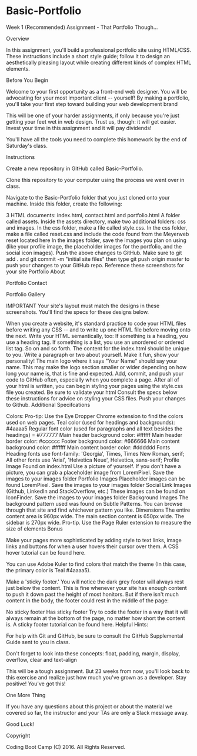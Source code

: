 # Basic-Portfolio

Week 1 (Recommended) Assignment - That Portfolio Though...

Overview

In this assignment, you'll build a professional portfolio site using HTML/CSS. These instructions include a short style guide; follow it to design an aesthetically pleasing layout while creating different kinds of complex HTML elements.

Before You Begin

Welcome to your first opportunity as a front-end web designer. You will be advocating for your most important client -- yourself! By making a portfolio, you'll take your first step toward building your web development brand

This will be one of your harder assignments, if only because you're just getting your feet wet in web design. Trust us, though: it will get easier. Invest your time in this assignment and it will pay dividends!

You'll have all the tools you need to complete this homework by the end of Saturday's class.

Instructions

Create a new repository in GitHub called Basic-Portfolio.

Clone this repository to your computer using the process we went over in class.

Navigate to the Basic-Portfolio folder that you just cloned onto your machine. Inside this folder, create the following:

3 HTML documents: index.html, contact.html and portfolio.html
A folder called assets.
Inside the assets directory, make two additional folders: css and images.
In the css folder, make a file called style.css.
In the css folder, make a file called reset.css and include the code found from the Meyerweb reset located here
In the images folder, save the images you plan on using (like your profile image, the placeholder images for the portfolio, and the social icon images).
Push the above changes to GitHub.
Make sure to git add . and git commit -m "initial site files" then type git push origin master to push your changes to your GitHub repo.
Reference these screenshots for your site
Portfolio About

Portfolio Contact

Portfolio Gallery

IMPORTANT Your site's layout must match the designs in these screenshots. You'll find the specs for these designs below.

When you create a website, it's standard practice to code your HTML files before writing any CSS -- and to write up one HTML file before moving onto the next. Write your HTML semantically, too:
If something is a heading, you use a heading tag.
If something is a list, you use an unordered or ordered list tag.
So on and so forth.
The content for the index.html should be unique to you.
Write a paragraph or two about yourself. Make it fun, show your personality!
The main logo where it says "Your Name" should say your name. This may make the logo section smaller or wider depending on how long your name is, that is fine and expected.
Add, commit, and push your code to GitHub often, especially when you complete a page.
After all of your html is written, you can begin styling your pages using the style.css file you created.
Be sure to validate your html
Consult the specs below these instructions for advice on styling your CSS files.
Push your changes to Github.
Additional Specifcations

Colors: Pro-tip: Use the Eye Dropper Chrome extension to find the colors used on web pages.
Teal color (used for headings and backgrounds): #4aaaa5
Regular font color (used for paragraphs and all text besides the headings) = #777777
Main header background color: #ffffff
Main header border color: #cccccc
Footer background color: #666666
Main content background color: #ffffff
Main content border color: #dddddd
Fonts
Heading fonts use font-family: 'Georgia', Times, Times New Roman, serif;
All other fonts use 'Arial', 'Helvetica Neue', Helvetica, sans-serif;
Profile Image Found on index.html
Use a picture of yourself.
If you don't have a picture, you can grab a placeholder image from LoremPixel. Save the images to your images folder
Portfolio Images
Placeholder images can be found LoremPixel.
Save the images to your images folder
Social Link Images (Github, LinkedIn and StackOverflow, etc.)
These images can be found on IconFinder.
Save the images to your images folder
Background Images
The background pattern used was found on Subtle Patterns. You can browse through that site and find whichever pattern you like.
Dimensions
The entire content area is 960px wide.
The main section content is 650px wide.
The sidebar is 270px wide.
Pro-tip. Use the Page Ruler extension to measure the size of elements
Bonus

Make your pages more sophisticated by adding style to text links, image links and buttons for when a user hovers their cursor over them. A CSS hover tutorial can be found here.

You can use Adobe Kuler to find colors that match the theme (In this case, the primary color is Teal #4aaaa5).

Make a 'sticky footer.' You will notice the dark grey footer will always rest just below the content. This is fine whenever your site has enough content to push it down past the height of most honitors. But if there isn't much content in the body, the footer could rest in the middle of the page:

No sticky footer
Has sticky footer
Try to code the footer in a way that it will always remain at the bottom of the page, no matter how short the content is. A sticky footer tutorial can be found here.
Helpful Hints:

For help with Git and GitHub, be sure to consult the GitHub Supplemental Guide sent to you in class.

Don't forget to look into these concepts: float, padding, margin, display, overflow, clear and text-align

This will be a tough assignment. But 23 weeks from now, you'll look back to this exercise and realize just how much you've grown as a developer. Stay positive! You've got this!

One More Thing

If you have any questions about this project or about the material we covered so far, the instructor and your TAs are only a Slack message away.

Good Luck!

Copyright

Coding Boot Camp (C) 2016. All Rights Reserved.
